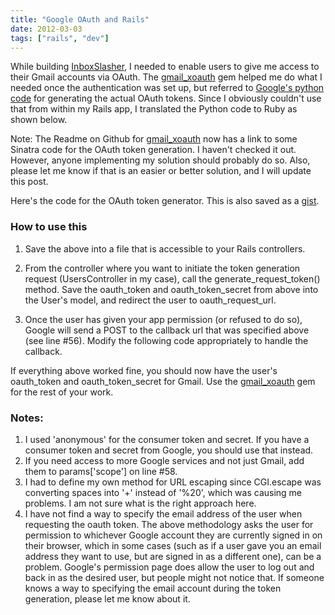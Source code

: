```yaml
---
title: "Google OAuth and Rails"
date: 2012-03-03
tags: ["rails", "dev"]
---
```


While building [InboxSlasher](http://www.inboxslasher.com), I needed to enable users to give me access to their Gmail accounts via OAuth. The [gmail_xoauth](http://github.com/nfo/gmail_xoauth) gem helped me do what I needed once the authentication was set up, but referred to [Google's python code](http://code.google.com/p/google-mail-xoauth-tools/wiki/XoauthDotPyRunThrough) for generating the actual OAuth tokens. Since I obviously couldn't use that from within my Rails app, I translated the Python code to Ruby as shown below.

Note: The Readme on Github for [gmail_xoauth](http://github.com/nfo/gmail_xoauth) now has a link to some Sinatra code for the OAuth token generation. I haven't checked it out. However, anyone implementing my solution should probably do so. Also, please let me know if that is an easier or better solution, and I will update this post.

Here's the code for the OAuth token generator. This is also saved as a [gist](https://gist.github.com/1970639).
<script src="https://gist.github.com/1970639.js?file=ruby_oauth_token_generator.rb"></script>

### How to use this
1) Save the above into a file that is accessible to your Rails controllers.

2) From the controller where you want to initiate the token generation request (UsersController in my case), call the generate\_request\_token() method. Save the oauth\_token and oauth\_token\_secret from above into the User's model, and redirect the user to oauth\_request\_url.
<script src="https://gist.github.com/tsycho/5328705.js"></script>

3) Once the user has given your app permission (or refused to do so), Google will send a POST to the callback url that was specified above (see line #56). Modify the following code appropriately to handle the callback.
<script src="https://gist.github.com/tsycho/5328714.js"></script>

If everything above worked fine, you should now have the user's oauth\_token and oauth\_token\_secret for Gmail. Use the [gmail_xoauth](http://github.com/nfo/gmail_xoauth) gem for the rest of your work.

### Notes:
1. I used 'anonymous' for the consumer token and secret. If you have a consumer token and secret from Google, you should use that instead.
2. If you need access to more Google services and not just Gmail, add them to params['scope'] on line #58.
3. I had to define my own method for URL escaping since CGI.escape was converting spaces into '+' instead of '%20', which was causing me problems. I am not sure what is the right approach here.
4. I have not find a way to specify the email address of the user when requesting the oauth token. The above methodology asks the user for permission to whichever Google account they are currently signed in on their browser, which in some cases (such as if a user gave you an email address they want to use, but are signed in as a different one), can be a problem. Google's permission page does allow the user to log out and back in as the desired user, but people might not notice that. If someone knows a way to specifying the email account during the token generation, please let me know about it.
